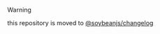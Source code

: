 > [!WARNING]
> this repository is moved to [@soybeanjs/changelog](https://github.com/soybeanjs/changelog/tree/main/packages/githublogen)
